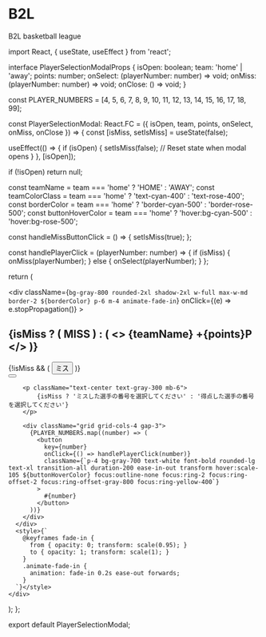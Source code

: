 # B2L
B2L basketball league


import React, { useState, useEffect } from 'react';

interface PlayerSelectionModalProps {
  isOpen: boolean;
  team: 'home' | 'away';
  points: number;
  onSelect: (playerNumber: number) => void;
  onMiss: (playerNumber: number) => void;
  onClose: () => void;
}

const PLAYER_NUMBERS = [4, 5, 6, 7, 8, 9, 10, 11, 12, 13, 14, 15, 16, 17, 18, 99];

const PlayerSelectionModal: React.FC<PlayerSelectionModalProps> = ({ isOpen, team, points, onSelect, onMiss, onClose }) => {
  const [isMiss, setIsMiss] = useState(false);

  useEffect(() => {
    if (isOpen) {
      setIsMiss(false); // Reset state when modal opens
    }
  }, [isOpen]);

  if (!isOpen) return null;

  const teamName = team === 'home' ? 'HOME' : 'AWAY';
  const teamColorClass = team === 'home' ? 'text-cyan-400' : 'text-rose-400';
  const borderColor = team === 'home' ? 'border-cyan-500' : 'border-rose-500';
  const buttonHoverColor = team === 'home' ? 'hover:bg-cyan-500' : 'hover:bg-rose-500';

  const handleMissButtonClick = () => {
    setIsMiss(true);
  };

  const handlePlayerClick = (playerNumber: number) => {
    if (isMiss) {
      onMiss(playerNumber);
    } else {
      onSelect(playerNumber);
    }
  };

  return (
    <div 
        className="fixed inset-0 bg-black/70 backdrop-blur-sm flex items-center justify-center z-50 p-4"
        onClick={onClose}
        aria-modal="true"
        role="dialog"
    >
      <div 
        className={`bg-gray-800 rounded-2xl shadow-2xl w-full max-w-md border-2 ${borderColor} p-6 m-4 animate-fade-in`}
        onClick={(e) => e.stopPropagation()}
      >
        <div className="flex justify-between items-center mb-4">
            <div className="flex items-center gap-4">
                <h2 className="text-2xl font-bold">
                    {isMiss ? (
                        <span className="text-orange-400">MISS</span>
                    ) : (
                        <>
                            <span className={teamColorClass}>{teamName}</span> +{points}P
                        </>
                    )}
                </h2>
                {!isMiss && (
                    <button 
                        onClick={handleMissButtonClick} 
                        className="bg-orange-600 hover:bg-orange-500 text-white font-bold py-1 px-3 rounded-md transition-colors text-sm"
                        aria-label="Mark attempt as miss"
                    >
                        ミス
                    </button>
                )}
            </div>
            <button onClick={onClose} className="text-gray-400 hover:text-white transition-colors" aria-label="閉じる">
                <svg xmlns="http://www.w3.org/2000/svg" className="h-6 w-6" fill="none" viewBox="0 0 24 24" stroke="currentColor">
                    <path strokeLinecap="round" strokeLinejoin="round" strokeWidth={2} d="M6 18L18 6M6 6l12 12" />
                </svg>
            </button>
        </div>

        <p className="text-center text-gray-300 mb-6">
            {isMiss ? 'ミスした選手の番号を選択してください' : '得点した選手の番号を選択してください'}
        </p>

        <div className="grid grid-cols-4 gap-3">
          {PLAYER_NUMBERS.map((number) => (
            <button
              key={number}
              onClick={() => handlePlayerClick(number)}
              className={`p-4 bg-gray-700 text-white font-bold rounded-lg text-xl transition-all duration-200 ease-in-out transform hover:scale-105 ${buttonHoverColor} focus:outline-none focus:ring-2 focus:ring-offset-2 focus:ring-offset-gray-800 focus:ring-yellow-400`}
            >
              #{number}
            </button>
          ))}
        </div>
      </div>
      <style>{`
        @keyframes fade-in {
          from { opacity: 0; transform: scale(0.95); }
          to { opacity: 1; transform: scale(1); }
        }
        .animate-fade-in {
          animation: fade-in 0.2s ease-out forwards;
        }
      `}</style>
    </div>
  );
};

export default PlayerSelectionModal;
